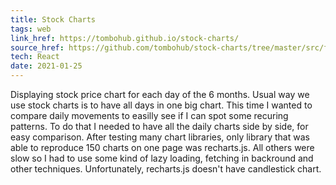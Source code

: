 ```yaml
---
title: Stock Charts
tags: web
link_href: https://tombohub.github.io/stock-charts/
source_href: https://github.com/tombohub/stock-charts/tree/master/src/frontend
tech: React
date: 2021-01-25
---
```

Displaying stock price chart for each day of the 6 months. Usual way we use stock charts is to have all days in one big chart. This time I wanted to compare daily movements to easilly see if I can spot some recuring patterns. To do that I needed to have all the daily charts side by side, for easy comparison. After testing many chart libraries, only library that was able to reproduce 150 charts on one page was recharts.js. All others were slow so I had to use some kind of lazy loading, fetching in backround and other techniques. Unfortunately, recharts.js doesn't have candlestick chart.
